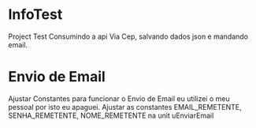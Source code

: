 # InfoTest
Project Test Consumindo a api Via Cep, salvando dados json e mandando email.


# Envio de Email 
Ajustar Constantes para funcionar o Envio de Email eu utilizei o meu pessoal por isto eu apaguei.
Ajustar as constantes EMAIL_REMETENTE, SENHA_REMETENTE, NOME_REMETENTE na unit uEnviarEmail


